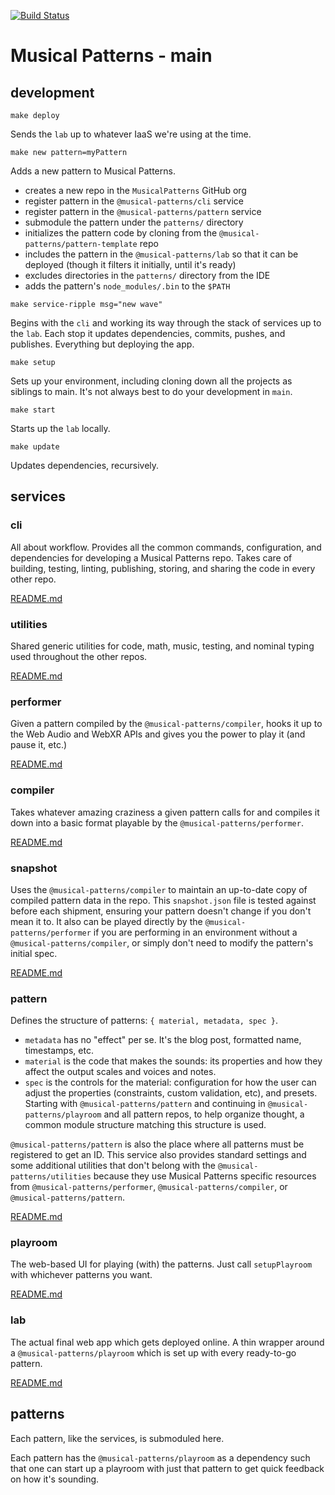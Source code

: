 [![Build Status](https://travis-ci.com/MusicalPatterns/main.svg?branch=master)](https://travis-ci.com/MusicalPatterns/main)

# Musical Patterns - main

## development

`make deploy`

Sends the `lab` up to whatever IaaS we're using at the time.

`make new pattern=myPattern`

Adds a new pattern to Musical Patterns.

- creates a new repo in the `MusicalPatterns` GitHub org
- register pattern in the `@musical-patterns/cli` service
- register pattern in the `@musical-patterns/pattern` service
- submodule the pattern under the `patterns/` directory
- initializes the pattern code by cloning from the `@musical-patterns/pattern-template` repo
- includes the pattern in the `@musical-patterns/lab` so that it can be deployed (though it filters it initially, until it's ready)
- excludes directories in the `patterns/` directory from the IDE
- adds the pattern's `node_modules/.bin` to the `$PATH`

`make service-ripple msg="new wave"`

Begins with the `cli` and working its way through the stack of services up to the `lab`.
Each stop it updates dependencies, commits, pushes, and publishes. Everything but deploying the app.

`make setup`

Sets up your environment, including cloning down all the projects as siblings to main.
It's not always best to do your development in `main`.

`make start`

Starts up the `lab` locally.

`make update`

Updates dependencies, recursively.

## services

### cli

All about workflow. 
Provides all the common commands, configuration, and dependencies for developing a Musical Patterns repo.
Takes care of building, testing, linting, publishing, storing, and sharing the code in every other repo.

[README.md](https://github.com/MusicalPatterns/cli/blob/master/README.md)

### utilities

Shared generic utilities for code, math, music, testing, and nominal typing used throughout the other repos.

[README.md](https://github.com/MusicalPatterns/utilities/blob/master/README.md)

### performer

Given a pattern compiled by the `@musical-patterns/compiler`, hooks it up to the Web Audio and WebXR APIs and gives you the power to play it (and pause it, etc.)

[README.md](https://github.com/MusicalPatterns/performer/blob/master/README.md)

### compiler

Takes whatever amazing craziness a given pattern calls for and compiles it down into a basic format playable by the `@musical-patterns/performer`.

[README.md](https://github.com/MusicalPatterns/compiler/blob/master/README.md)

### snapshot

Uses the `@musical-patterns/compiler` to maintain an up-to-date copy of compiled pattern data in the repo.
This `snapshot.json` file is tested against before each shipment, ensuring your pattern doesn't change if you don't mean it to.
It also can be played directly by the `@musical-patterns/performer` if you are performing in an environment without a `@musical-patterns/compiler`, or simply don't need to modify the pattern's initial spec.

[README.md](https://github.com/MusicalPatterns/snapshot/blob/master/README.md)

### pattern

Defines the structure of patterns: `{ material, metadata, spec }`.
- `metadata` has no "effect" per se. It's the blog post, formatted name, timestamps, etc.
- `material` is the code that makes the sounds: its properties and how they affect the output scales and voices and notes.
- `spec` is the controls for the material: configuration for how the user can adjust the properties (constraints, custom validation, etc), and presets.
Starting with `@musical-patterns/pattern` and continuing in `@musical-patterns/playroom` and all pattern repos, to help organize thought, a common module structure matching this structure is used.

`@musical-patterns/pattern` is also the place where all patterns must be registered to get an ID.
This service also provides standard settings and some additional utilities that don't belong with the `@musical-patterns/utilities` because they use Musical Patterns specific resources from `@musical-patterns/performer`, `@musical-patterns/compiler`, or `@musical-patterns/pattern`.

[README.md](https://github.com/MusicalPatterns/pattern/blob/master/README.md)

### playroom

The web-based UI for playing (with) the patterns.
Just call `setupPlayroom` with whichever patterns you want.

[README.md](https://github.com/MusicalPatterns/playroom/blob/master/README.md)

### lab

The actual final web app which gets deployed online.
A thin wrapper around a `@musical-patterns/playroom` which is set up with every ready-to-go pattern.

[README.md](https://github.com/MusicalPatterns/lab/blob/master/README.md)

## patterns

Each pattern, like the services, is submoduled here.

Each pattern has the `@musical-patterns/playroom` as a dependency such that one can start up a playroom with just that pattern to get quick feedback on how it's sounding.
